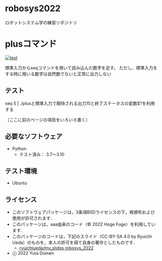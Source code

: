 # robosys2022
ロボットシステム学の練習リポジトリ

# plusコマンド
[![test](https://github.com/yutadomen/robosys2022/actions/workflows/test.yml/badge.svg)](https://github.com/yutadomen/robosys2022/actions/workflows/test.yml)

標準入力からseqコマンドを用いて読み込んだ数字を足す。
ただし、標準入力をする時に用いる数字は自然数でないと正常に出力しない

## テスト
seq 5 | ./plusと標準入力で期待される出力15と終了ステータスの変数$?を利用する


（ここに前のページの項目をいろいろ書く）

## 必要なソフトウェア
* Python
  * テスト済み： 3.7～3.10

## テスト環境
* Ubuntu

## ライセンス
  * このソフトウェアパッケージは，3条項BSDライセンスの下，再頒布および使用が許可されます．
  * このパッケージは，aaa由来のコード（© 2022 Hoge Fuge）を利用しています．
  * このパッケージのコードは，下記のスライド（CC-BY-SA 4.0 by Ryuichi Ueda）のものを，本人の許可を得て自身の著作としたものです．
      * [ryuichiueda/my_slides robosys_2022](https://github.com/ryuichiueda/my_slides/tree/master/robosys_2022)
  * ⓒ 2022 Yuta Domen
